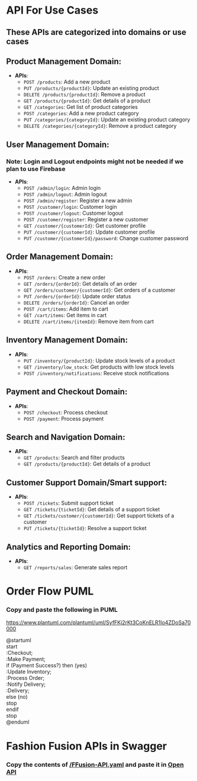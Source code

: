 # API For Use Cases
## These APIs are categorized into domains or use cases
## **Product Management Domain**:
   - **APIs**:
     - `POST /products`: Add a new product
     - `PUT /products/{productId}`: Update an existing product
     - `DELETE /products/{productId}`: Remove a product
     - `GET /products/{productId}`: Get details of a product
     - `GET /categories`: Get list of product categories
     - `POST /categories`: Add a new product category
     - `PUT /categories/{categoryId}`: Update an existing product category
     - `DELETE /categories/{categoryId}`: Remove a product category

## **User Management Domain**:
### Note: Login and Logout endpoints might not be needed if we plan to use Firebase
   - **APIs**:
     - `POST /admin/login`: Admin login
     - `POST /admin/logout`: Admin logout
     - `POST /admin/register`: Register a new admin
     - `POST /customer/login`: Customer login
     - `POST /customer/logout`: Customer logout
     - `POST /customer/register`: Register a new customer
     - `GET /customer/{customerId}`: Get customer profile
     - `PUT /customer/{customerId}`: Update customer profile
     - `PUT /customer/{customerId}/password`: Change customer password

## **Order Management Domain**:
   - **APIs**:
     - `POST /orders`: Create a new order
     - `GET /orders/{orderId}`: Get details of an order
     - `GET /orders/customer/{customerId}`: Get orders of a customer
     - `PUT /orders/{orderId}`: Update order status
     - `DELETE /orders/{orderId}`: Cancel an order
     - `POST /cart/items`: Add item to cart
     - `GET /cart/items`: Get items in cart
     - `DELETE /cart/items/{itemId}`: Remove item from cart

## **Inventory Management Domain**:
   - **APIs**:
     - `PUT /inventory/{productId}`: Update stock levels of a product
     - `GET /inventory/low_stock`: Get products with low stock levels
     - `POST /inventory/notifications`: Receive stock notifications

## **Payment and Checkout Domain**:
   - **APIs**:
     - `POST /checkout`: Process checkout
     - `POST /payment`: Process payment

## **Search and Navigation Domain**:
   - **APIs**:
     - `GET /products`: Search and filter products
     - `GET /products/{productId}`: Get details of a product

## **Customer Support Domain/Smart support**:
   - **APIs**:
     - `POST /tickets`: Submit support ticket
     - `GET /tickets/{ticketId}`: Get details of a support ticket
     - `GET /tickets/customer/{customerId}`: Get support tickets of a customer
     - `PUT /tickets/{ticketId}`: Resolve a support ticket

## **Analytics and Reporting Domain**:
   - **APIs**:
     - `GET /reports/sales`: Generate sales report
    
# Order Flow PUML
### Copy and paste the following in PUML
https://www.plantuml.com/plantuml/uml/SyfFKj2rKt3CoKnELR1Io4ZDoSa70000

@startuml  
start  
:Checkout;  
:Make Payment;  
if (Payment Success?) then (yes)  
  :Update Inventory;  
  :Process Order;  
  :Notify Delivery;  
  :Delivery;  
else (no)  
  stop  
endif  
stop  
@enduml  

# Fashion Fusion APIs in Swagger
### Copy the contents of [/FFusion-API.yaml](../docs/FFusion-API.yaml) and paste it in [Open API](https://editor.swagger.io)

